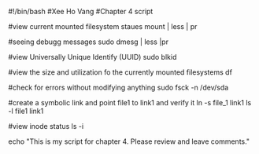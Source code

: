 #!/bin/bash
#Xee Ho Vang
#Chapter 4 script

#view current mounted filesystem staues
mount | less | pr 

#seeing debugg messages
sudo dmesg | less |pr

#view Universally Unique Identify  (UUID)
sudo blkid

#view the size and utilization fo the currently mounted filesystems
df

#check for errors without modifying anything
sudo fsck -n /dev/sda

#create a symbolic link and point file1 to link1 and verify it
ln -s file_1 link1
ls -l file1 link1

#view inode status
ls -i

echo "This is my script for chapter 4. Please review and leave comments."

